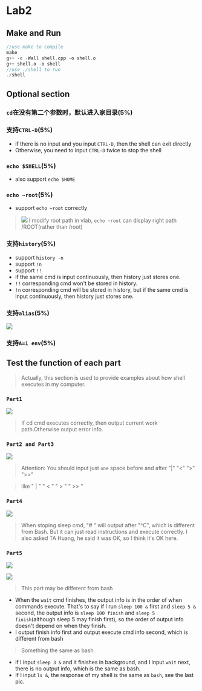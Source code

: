 # Lab2

## Make and Run
```C++
//use make to compile
make                                                                         
g++ -c -Wall shell.cpp -o shell.o
g++ shell.o -o shell
//use ./shell to run
./shell   
```

## Optional section
### `cd`在没有第二个参数时，默认进入家目录(5%)
### 支持`CTRL-D`(5%)
  * if there is no input and you input `CTRL-D`, then the shell can exit directly
  * Otherwise, you need to input `CTRL-D` twice to stop the shell 
### `echo $SHELL`(5%)
  * also support `echo $HOME`
### `echo ~root`(5%)
  * support `echo ~root` correctly
> ![](pics/echo_~root.png)
> I modify root path in vlab, `echo ~root` can display right path /ROOT(rather than /root)
### 支持`history`(5%)
  * support `history -n`    
  * support `!n`    
  * support `!!`
  * if the same cmd is input continuously, then history just stores one.
  * `!!` corresponding cmd won't be stored in history.
  * `!n` corresponding cmd will be stored in history, but if the same cmd is input continuously, then history just stores one.
### 支持`alias`(5%)
![](pics/alias.png)

### 支持`A=1 env`(5%)



## Test the function of each part
>  Actually, this section is used to provide examples about how shell executes in my computer.

### `Part1`
![](pics/Part1.png)

> If cd cmd executes correctly, then output current work path.Otherwise output error info.

### `Part2 and Part3`
![](pics/Part2&Part3.png)


> Attention: You should input just `one` space before and after "|" "<" ">" ">>"

> like " | "    " < "    " > "  " >> "

### `Part4`
![](pics/Part4.png)

> When stoping sleep cmd, "# " will output after "^C", which is different from Bash. But it can just read instructions and execute correctly. I also asked TA Huang, he said it was OK, so I think it's OK here.

### `Part5`

![](pics/Part5_1.png)

![](pics/Part5_2.png)

> This part may be different from bash

* When the `wait` cmd finishes, the output info is in the order of when commands execute. That's to say if I run `sleep 100 &` first and `sleep 5 &` second, the output info is `sleep 100 finish` and `sleep 5 finish`(although sleep 5 may finish first), so the order of output info doesn't depend on when they finish.
* I output finish info first and output execute cmd info second, which is different from bash

> Something the same as bash

* if I input `sleep 3 &` and it finishes in background, and I input `wait` next, there is no output info, which is the same as bash.
* If I input `ls &`, the response of my shell is the same as `bash`, see the last pic.